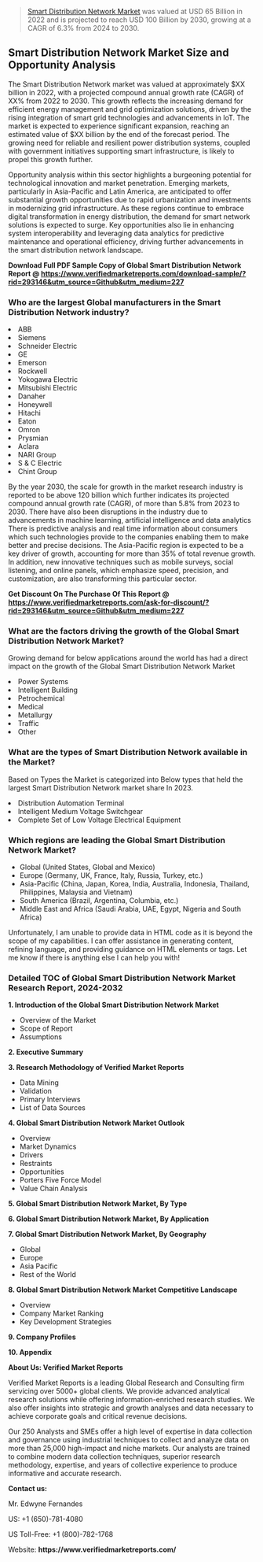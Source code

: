<blockquote><p><p><a href="https://www.verifiedmarketreports.com/download-sample/?rid=293146&utm_source=Github&utm_medium=227" target="_blank">Smart Distribution Network Market</a> was valued at USD 65 Billion in 2022 and is projected to reach USD 100 Billion by 2030, growing at a CAGR of 6.3% from 2024 to 2030.</p></blockquote><p><h2>Smart Distribution Network Market Size and Opportunity Analysis</h2><p>The Smart Distribution Network market was valued at approximately $XX billion in 2022, with a projected compound annual growth rate (CAGR) of XX% from 2022 to 2030. This growth reflects the increasing demand for efficient energy management and grid optimization solutions, driven by the rising integration of smart grid technologies and advancements in IoT. The market is expected to experience significant expansion, reaching an estimated value of $XX billion by the end of the forecast period. The growing need for reliable and resilient power distribution systems, coupled with government initiatives supporting smart infrastructure, is likely to propel this growth further.</p><p>Opportunity analysis within this sector highlights a burgeoning potential for technological innovation and market penetration. Emerging markets, particularly in Asia-Pacific and Latin America, are anticipated to offer substantial growth opportunities due to rapid urbanization and investments in modernizing grid infrastructure. As these regions continue to embrace digital transformation in energy distribution, the demand for smart network solutions is expected to surge. Key opportunities also lie in enhancing system interoperability and leveraging data analytics for predictive maintenance and operational efficiency, driving further advancements in the smart distribution network landscape.</p></p><p class=""><strong>Download Full PDF Sample Copy of Global Smart Distribution Network Report @ <a href="https://www.verifiedmarketreports.com/download-sample/?rid=293146&amp;utm_source=Github&amp;utm_medium=227" target="_blank">https://www.verifiedmarketreports.com/download-sample/?rid=293146&amp;utm_source=Github&amp;utm_medium=227</a></strong></p><h3 id="" class="">Who are the largest Global manufacturers in the Smart Distribution Network industry?</h3><p><li>ABB</li><li> Siemens</li><li> Schneider Electric</li><li> GE</li><li> Emerson</li><li> Rockwell</li><li> Yokogawa Electric</li><li> Mitsubishi Electric</li><li> Danaher</li><li> Honeywell</li><li> Hitachi</li><li> Eaton</li><li> Omron</li><li> Prysmian</li><li> Aclara</li><li> NARI Group</li><li> S & C Electric</li><li> Chint Group</li></p><div class=""><div class="" dir="" data-message-author-role="" data-message-id="" data-message-model-slug=""><div class=""><div class=""><div class=""><div class="" dir="" data-message-author-role="" data-message-id="" data-message-model-slug=""><div class=""><div class=""><p>By the year 2030, the scale for growth in the market research industry is reported to be above 120 billion which further indicates its projected compound annual growth rate (CAGR), of more than 5.8% from 2023 to 2030. There have also been disruptions in the industry due to advancements in machine learning, artificial intelligence and data analytics There is predictive analysis and real time information about consumers which such technologies provide to the companies enabling them to make better and precise decisions. The Asia-Pacific region is expected to be a key driver of growth, accounting for more than 35% of total revenue growth. In addition, new innovative techniques such as mobile surveys, social listening, and online panels, which emphasize speed, precision, and customization, are also transforming this particular sector.</p><p><strong>Get Discount On The Purchase Of This Report @&nbsp; <a href="https://www.verifiedmarketreports.com/ask-for-discount/?rid=293146&amp;utm_source=Github&amp;utm_medium=227" target="_blank">https://www.verifiedmarketreports.com/ask-for-discount/?rid=293146&amp;utm_source=Github&amp;utm_medium=227</a></strong></p></div></div></div></div></div></div></div></div><h3 id="" class="">What are the factors driving the growth of the Global Smart Distribution Network Market?</h3><p id="" class="">Growing demand for below applications around the world has had a direct impact on the growth of the Global Smart Distribution Network Market</p><p id="" class=""><li>Power Systems</li><li> Intelligent Building</li><li> Petrochemical</li><li> Medical</li><li> Metallurgy</li><li> Traffic</li><li> Other</li></p><h3 id="" class="">What are the types of Smart Distribution Network available in the Market?</h3><p id="" class="">Based on Types the Market is categorized into Below types that held the largest Smart Distribution Network market share In 2023.</p><p id="" class=""><li>Distribution Automation Terminal</li><li> Intelligent Medium Voltage Switchgear</li><li> Complete Set of Low Voltage Electrical Equipment</li></p><h3 id="" class="">Which regions are leading the Global Smart Distribution Network Market?</h3><ul><li>Global (United States, Global and Mexico)</li><li>Europe (Germany, UK, France, Italy, Russia, Turkey, etc.)</li><li>Asia-Pacific (China, Japan, Korea, India, Australia, Indonesia, Thailand, Philippines, Malaysia and Vietnam)</li><li>South America (Brazil, Argentina, Columbia, etc.)</li><li>Middle East and Africa (Saudi Arabia, UAE, Egypt, Nigeria and South Africa)</li></ul><p>Unfortunately, I am unable to provide data in HTML code as it is beyond the scope of my capabilities. I can offer assistance in generating content, refining language, and providing guidance on HTML elements or tags. Let me know if there is anything else I can help you with!</p><h3 id="" class="">Detailed TOC of Global Smart Distribution Network Market Research Report, 2024-2032</h3><p id="" class=""><strong>1. Introduction of the Global Smart Distribution Network Market</strong></p><ul><li>Overview of the Market</li><li>Scope of Report</li><li>Assumptions</li></ul><p id="" class=""><strong>2. Executive Summary</strong></p><p id="" class=""><strong>3. Research Methodology of&nbsp;Verified Market Reports</strong></p><ul><li>Data Mining</li><li>Validation</li><li>Primary Interviews</li><li>List of Data Sources</li></ul><p id="" class=""><strong>4. Global Smart Distribution Network Market Outlook</strong></p><ul><li>Overview</li><li>Market Dynamics</li><li>Drivers</li><li>Restraints</li><li>Opportunities</li><li>Porters Five Force Model</li><li>Value Chain Analysis</li></ul><p id="" class=""><strong>5. Global Smart Distribution Network Market, By&nbsp;Type</strong></p><p id="" class=""><strong>6. Global Smart Distribution Network Market, By Application</strong></p><p id="" class=""><strong>7. Global Smart Distribution Network Market, By Geography</strong></p><ul><li>Global</li><li>Europe</li><li>Asia Pacific</li><li>Rest of the World</li></ul><p id="" class=""><strong>8. Global Smart Distribution Network Market Competitive Landscape</strong></p><ul><li>Overview</li><li>Company Market Ranking</li><li>Key Development Strategies</li></ul><p id="" class=""><strong>9. Company Profiles</strong></p><p id="" class=""><strong>10. Appendix</strong></p><p id="" class=""><strong>About Us: Verified Market Reports</strong></p><p id="" class="">Verified Market Reports is a leading Global Research and Consulting firm servicing over 5000+ global clients. We provide advanced analytical research solutions while offering information-enriched research studies. We also offer insights into strategic and growth analyses and data necessary to achieve corporate goals and critical revenue decisions.</p><p id="" class="">Our 250 Analysts and SMEs offer a high level of expertise in data collection and governance using industrial techniques to collect and analyze data on more than 25,000 high-impact and niche markets. Our analysts are trained to combine modern data collection techniques, superior research methodology, expertise, and years of collective experience to produce informative and accurate research.</p><p id="" class=""><strong>Contact us:</strong></p><p id="" class="">Mr. Edwyne Fernandes</p><p id="" class="">US: +1 (650)-781-4080</p><p id="" class="">US Toll-Free: +1 (800)-782-1768</p><p id="" class="">Website: <a target="" data-test-app-aware-link=""><strong>https://www.verifiedmarketreports.com/</strong></a></p>
